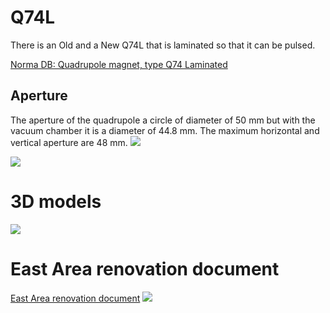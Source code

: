 # Q74L

There is an Old and a New Q74L that is laminated so that it can be pulsed.

[Norma DB: Quadrupole magnet, type Q74 Laminated](https://norma-db.web.cern.ch/magdesign/idcard/1281/)
## Aperture
The aperture of the quadrupole a circle of diameter of 50 mm but with the vacuum chamber it is a diameter of 44.8 mm. The maximum horizontal and vertical aperture are 48 mm.
[](https://edms.cern.ch/ui/file/1786246/1/draw_153_009_tif_cpdf.pdf)
![](https://codimd.web.cern.ch/uploads/upload_53a360d556a763835aaab418927bed8a.png)

![](https://codimd.web.cern.ch/uploads/upload_9114144cc2397a4c400fd6158451d195.png)

# 3D models
![](https://codimd.web.cern.ch/uploads/upload_0fe0b1de0eb5d8ff8218b8db78f07a25.png)

# East Area renovation document
[East Area renovation document](https://cds.cern.ch/record/2792490/files/145-137-PB.pdf)
![](https://codimd.web.cern.ch/uploads/upload_9f0a148aad4faa9371efa2d9dcf79498.png)
